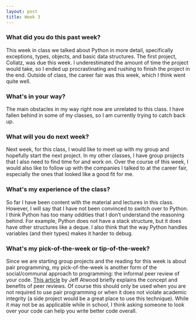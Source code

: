 ```yaml
---
layout: post
title: Week 3
---
```


### What did you do this past week?
This week in class we talked about Python in more detail, specifically exceptions, types, objects, and basic data structures. The first project, Collatz, was due this week. I underestimated the amount of time the project would take, so I ended up procrastinating and rushing to finish the project in the end. Outside of class, the career fair was this week, which I think went quite well.

### What's in your way?
The main obstacles in my way right now are unrelated to this class. I have fallen behind in some of my classes, so I am currently trying to catch back up.

### What will you do next week?
Next week, for this class, I would like to meet up with my group and hopefully start the next project. In my other classes, I have group projects that I also need to find time for and work on. Over the course of this week, I would also like to follow up with the companies I talked to at the career fair, especially the ones that looked like a good fit for me.

### What's my experience of the class?
So far I have been content with the material and lectures in this class. However, I will say that I have not been convinced to switch over to Python. I think Python has too many oddities that I don’t understand the reasoning behind. For example, Python does not have a stack structure, but it does have other structures like a deque. I also think that the way Python handles variables (and their types) makes it harder to debug.

### What's my pick-of-the-week or tip-of-the-week?
Since we are starting group projects and the reading for this week is about pair programming, my pick-of-the-week is another form of the social/communal approach to programming: the informal peer review of your code. [This article](https://blog.codinghorror.com/whos-your-coding-buddy/) by Jeff Atwood briefly explains the concept and benefits of peer reviews. Of course this should only be used when you are not required to use pair programming or when it does not violate academic integrity (a side project would be a great place to use this technique). While it may not be as applicable while in school, I think asking someone to look over your code can help you write better code overall. 
